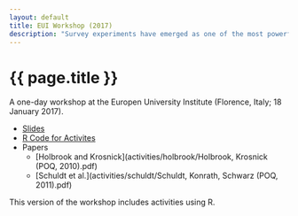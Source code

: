 ```yaml
---
layout: default
title: EUI Workshop (2017)
description: "Survey experiments have emerged as one of the most powerful methodological tools in the social sciences. This course will use published examples of experimental research to demonstrate a variety of ways to leverage survey experiments for testing social science theories."
---
```


# {{ page.title }}

A one-day workshop at the Europen University Institute (Florence, Italy; 18 January 2017).

 - [Slides](slides/EUI2017.pdf)
 - [R Code for Activites](activities/EUI2017.R)
 - Papers
   - [Holbrook and Krosnick](activities/holbrook/Holbrook, Krosnick (POQ, 2010).pdf)
   - [Schuldt et al.](activities/schuldt/Schuldt, Konrath, Schwarz (POQ, 2011).pdf)

This version of the workshop includes activities using R.

